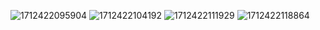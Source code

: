 ![1712422095904](https://github.com/GuidiUZ/horoscopeApp-Course/assets/83031656/b2473e80-ff27-43a8-b07a-450cddf6faaf)
![1712422104192](https://github.com/GuidiUZ/horoscopeApp-Course/assets/83031656/4a972ae8-838a-4fd4-832d-c025ed70f5c2)
![1712422111929](https://github.com/GuidiUZ/horoscopeApp-Course/assets/83031656/c0439de9-5589-497f-8766-ae650e2623ca)
![1712422118864](https://github.com/GuidiUZ/horoscopeApp-Course/assets/83031656/11539430-1603-4047-9630-089bc8e22f29)
